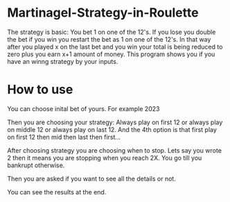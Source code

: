 # Martinagel-Strategy-in-Roulette

The strategy is basic: You bet 1 on one of the 12's. If you lose you double the bet if you win you restart the bet as 1 on one of the 12's. In that way after you played x on the last bet and you win your total is being reduced to zero plus you earn x+1 amount of money. This program shows you if you have an winng strategy by your inputs.



# How to use

You can choose inital bet of yours. For example 2023

Then you are choosing your strategy: Always play on first 12 or always play on middle 12 or always play on last 12. And the 4th option is that first play on first 12 then mid then last then first... 

After choosing strategy you are choosing when to stop. Lets say you wrote 2 then it means you are stopping when you reach 2X. You go till you bankrupt otherwise.

Then you are asked if you want to see all the details or not.

You can see the results at the end.
